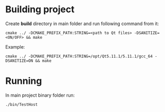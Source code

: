 # Building project
Create  **build** directory in main folder and run following command from it:
```
cmake ../ -DCMAKE_PREFIX_PATH:STRING=<path to Qt files> -DSANITIZE=<ON/OFF> && make
```
Example:
```
cmake ../ -DCMAKE_PREFIX_PATH:STRING=/opt/Qt5.11.1/5.11.1/gcc_64 -DSANITIZE=ON && make
```

# Running
In main project binary folder run: 
```
./bin/TestHost
```

